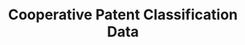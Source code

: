 ---
bigquery: https://console.cloud.google.com/bigquery?p=patents-public-data&d=cpc&page=dataset
citation: '“Cooperative Patent Classification” by the EPO and USPTO, for public use. '
contributors: EPO, USPTO
cost: None
description: Cooperative Patent Classification Data contains the scheme and definitions
  of the Cooperative Patent Classification system for classifying patent documents.
  The CPC is the result of a partnership between the EPO and the USPTO in their joint
  effort to develop a common, internationally compatible classification system for
  technical documents, in particular patent publications, which will be used by both
  offices in the patent granting process
documentation: https://www.cooperativepatentclassification.org/cpcSchemeAndDefinitions
last_edit: 04/13/2022, 07:43:35
location: https://www.cooperativepatentclassification.org/index
maintained_by: USPTO, EPO
schema_fields:
- level
- definition
- titlePart
- child_groups
- symbol
- application_references
- informative_references
- parents
- breakdownCode
- additional_only
- titleFull
- childGroups
- children
- notAllocatable
- status
- breakdown_code
- informativeReferences
- title_full
- residualReferences
- sizeCache
- limiting_references
- dateRevised
- date_revised
- applicationReferences
- not_allocatable
- limitingReferences
- synonyms
- ipcConcordant
- residual_references
- ipc_concordant
- glossary
- title_part
shortname: cooperative_patent_classification
tags:
- patents
- science
title: Cooperative Patent Classification Data
uuid: 984374a7-16e9-4b35-9445-458daceb01bf
---